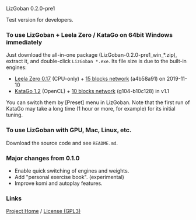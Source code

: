 LizGoban 0.2.0-pre1

Test version for developers.

### To use LizGoban + Leela Zero / KataGo on 64bit Windows immediately

Just download the all-in-one package (LizGoban-0.2.0-pre1_win_*.zip), extract it, and double-click `LizGoban *.exe`. Its file size is due to the built-in engines:

* [Leela Zero 0.17](https://github.com/leela-zero/leela-zero/releases/tag/v0.17) (CPU-only) + [15 blocks network](https://github.com/leela-zero/leela-zero/issues/2192) (a4b58a91) on 2019-11-10
* [KataGo 1.2](https://github.com/lightvector/KataGo/releases/tag/v1.2) (OpenCL) + [10 blocks network](https://github.com/lightvector/KataGo/releases/tag/v1.1) (g104-b10c128) in v1.1

You can switch them by [Preset] menu in LizGoban. Note that the first run of KataGo may take a long time (1 hour or more, for example) for its initial tuning.

### To use LizGoban with GPU, Mac, Linux, etc.

Download the source code and see `README.md`.

### Major changes from 0.1.0

* Enable quick switching of engines and weights.
* Add "personal exercise book". (experimental)
* Improve komi and autoplay features.

### Links

[Project Home](https://github.com/kaorahi/lizgoban) /
[License (GPL3)](https://github.com/kaorahi/lizgoban/blob/master/LICENSE.txt)

